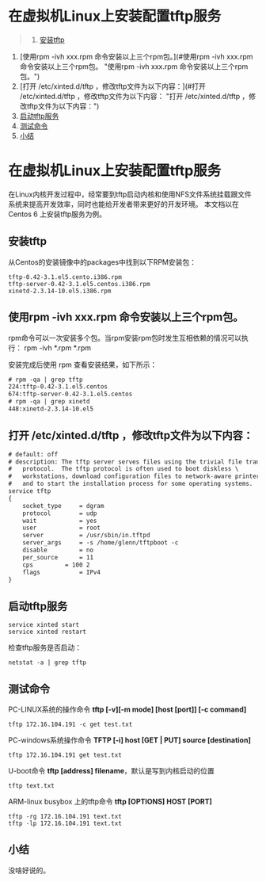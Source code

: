 <!-- TOC depthFrom:0 depthTo:4 withLinks:1 updateOnSave:1 orderedList:1 -->
# 在虚拟机Linux上安装配置tftp服务
>1. [安装tftp](#安装tftp "安装tftp")
1. [使用rpm -ivh xxx.rpm 命令安装以上三个rpm包。](#使用rpm -ivh xxx.rpm 命令安装以上三个rpm包。 "使用rpm -ivh xxx.rpm 命令安装以上三个rpm包。")
1. [打开 /etc/xinted.d/tftp ，修改tftp文件为以下内容：](#打开 /etc/xinted.d/tftp ，修改tftp文件为以下内容： "打开 /etc/xinted.d/tftp ，修改tftp文件为以下内容：")
1. [启动tftp服务](#启动tftp服务 "启动tftp服务")
1. [测试命令](#测试命令 "测试命令")
1. [小结](#小结 "小结")
<!-- /TOC -->

# 在虚拟机Linux上安装配置tftp服务

在Linux内核开发过程中，经常要到tftp启动内核和使用NFS文件系统挂载跟文件系统来提高开发效率，同时也能给开发者带来更好的开发环境。
本文档以在Centos 6 上安装tftp服务为例。

## 安装tftp

从Centos的安装镜像中的packages中找到以下RPM安装包：

	tftp-0.42-3.1.el5.cento.i386.rpm
	tftp-server-0.42-3.1.el5.centos.i386.rpm
	xinetd-2.3.14-10.el5.i386.rpm

## 使用rpm -ivh xxx.rpm 命令安装以上三个rpm包。
rpm命令可以一次安装多个包。当rpm安装rpm包时发生互相依赖的情况可以执行： rpm -ivh *.rpm *.rpm

安装完成后使用 rpm 查看安装结果，如下所示：

```txt
# rpm -qa | grep tftp
224:tftp-0.42-3.1.el5.centos
674:tftp-server-0.42-3.1.el5.centos
# rpm -qa | grep xinetd
448:xinetd-2.3.14-10.el5
```

## 打开 /etc/xinted.d/tftp ，修改tftp文件为以下内容：

```txt
# default: off
# description: The tftp server serves files using the trivial file transfer \
#	protocol.  The tftp protocol is often used to boot diskless \
#	workstations, download configuration files to network-aware printers, \
#	and to start the installation process for some operating systems.
service tftp
{
	socket_type		= dgram
	protocol		= udp
	wait			= yes
	user			= root
	server			= /usr/sbin/in.tftpd
	server_args		= -s /home/glenn/tftpboot -c
	disable			= no
	per_source		= 11
	cps			= 100 2
	flags			= IPv4
}
```

## 启动tftp服务

	service xinted start
	service xinted restart

检查tftp服务是否启动：

	netstat -a | grep tftp

## 测试命令

PC-LINUX系统的操作命令 **tftp [-v][-m mode] [host [port]] [-c command]**

	tftp 172.16.104.191 -c get test.txt

PC-windows系统操作命令 **TFTP [-i] host [GET | PUT] source [destination]**

	tftp 172.16.104.191 get test.txt

U-boot命令 **tftp [address] filename**，默认是写到内核启动的位置

	tftp text.txt

ARM-linux busybox 上的tftp命令 **tftp [OPTIONS] HOST [PORT]**

	tftp -rg 172.16.104.191 text.txt
	tftp -lp 172.16.104.191 text.txt

## 小结

没啥好说的。
